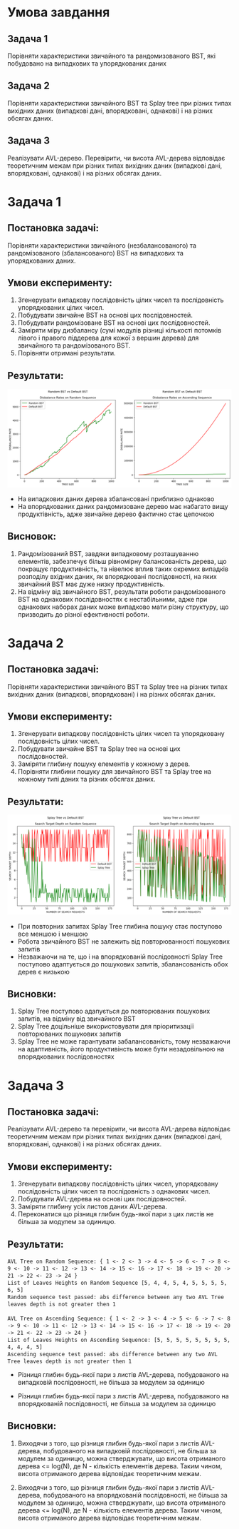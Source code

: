 # Умова завдання

## Задача 1

Порівняти характеристики звичайного та рандомизованого BST, які побудовано на випадкових  та упорядкованих даних

## Задача 2

Порівняти характеристики звичайного BST та Splay tree при різних типах вихідних даних (випадкові дані, впорядковані, однакові) і на різних обсягах даних.

## Задача 3

Реалізувати AVL-дерево. 
Перевірити, чи висота AVL-дерева відповідає теоретичним межам при різних типах вихідних даних (випадкові дані, впорядковані, однакові) і на різних обсягах даних.

# Задача 1

## Постановка задачі:
Порівняти характеристики звичайного (незбалансованого) та рандомізованого (збалансованого) BST на випадкових та упорядкованих даних.
## Умови експерименту: 
1. Згенерувати випадкову послідовність цілих чисел та послідовність упорядкованих цілих чисел.
2. Побудувати звичайне BST на основі цих послідовностей.
3. Побудувати рандомізоване BST на основі цих послідовностей.
4. Заміряти міру дизбалансу (сумі модулів різниці кількості потомків лівого і правого піддерева для кожої з вершин дерева) для звичайного та рандомізованого BST.
5. Порівняти отримані результати.
## Результати:
![](task9_1.png)
- На випадкових даних дерева збалансовані приблизно однаково
- На впорядкованих даних рандомизоване дерево має набагато вищу продуктівність, адже звичайне дерево фактично стає цепочкою
## Висновок: 
1. Рандомізований BST, завдяки випадковому розташуванню елементів, забезпечує більш рівномірну балансованість дерева, що покращує продуктивність, та нівелює вплив таких окремих випадків розподілу вхідних даних, як впорядковані послідовності, на яких звичайний BST має дуже низку продуктивність.
2. На відміну від звичайного BST, результати роботи рандомізованого BST на однакових послідовностях є нестабільними, адже при однакових наборах даних може випадково мати різну структуру, що призводить до різної ефективності роботи.

# Задача 2
## Постановка задачі:
Порівняти характеристики звичайного BST та Splay tree на різних типах вихідних даних (випадкові, впорядковані) і на різних обсягах даних.
## Умови експерименту: 
1. Згенерувати випадкову послідовність цілих чисел та упорядковану послідовність цілих чисел.
2. Побудувати звичайне BST та Splay tree на основі цих послідовностей.
3. Заміряти глибину пошуку елементів у кожному з дерев.
4. Порівняти глибини пошуку для звичайного BST та Splay tree на кожному типі даних та різних обсягах даних.

## Результати: 

![](task9_2.png)
- При повторних запитах Splay Tree глибина пошуку стає поступово все меншою і меншою
- Робота звичайного BST не залежить від повторюванності пошукових запитів
- Незважаючи на те, що і на впорядкованій послідовності Splay Tree поступово адаптується до пошукових запитів, збалансованість обох дерев є низькою

## Висновки:
1. Splay Tree поступово адапується до повторюваних пошукових запитів, на відміну від звичайного BST
2. Splay Tree доцільніше використовувати для пріоритизації повторюваних пошукових запитів
3. Splay Tree не може гарантувати забалансованість, тому незважаючи на адаптивність, його продуктивінсть може бути незадовільною на впорядкованих послідовностях

# Задача 3
## Постановка задачі:
Реалізувати AVL-дерево та перевірити, чи висота AVL-дерева відповідає теоретичним межам при різних типах вихідних даних (випадкові дані, впорядковані, однакові) і на різних обсягах даних.
## Умови експерименту: 
1. Згенерувати випадкову послідовність цілих чисел, упорядковану послідовність цілих чисел та послідовність з однакових чисел.
2. Побудувати AVL-дерева на основі цих послідовностей.
3. Заміряти глибину усіх листов даних AVL-дерева.
4. Переконатися що різниця глибин будь-якої пари з цих листів не більша за модулем за одиницю.
## Результати: 
    AVL Tree on Random Sequence: { 1 <- 2 <- 3 -> 4 <- 5 -> 6 <- 7 -> 8 <- 9 <- 10 -> 11 <- 12 -> 13 <- 14 -> 15 <- 16 -> 17 <- 18 -> 19 <- 20 -> 21 -> 22 <- 23 -> 24 }
    List of Leaves Heights on Random Sequence [5, 4, 4, 5, 4, 5, 5, 5, 5, 6, 5]
    Random sequence test passed: abs difference between any two AVL Tree leaves depth is not greater then 1

    AVL Tree on Ascending Sequence: { 1 <- 2 -> 3 <- 4 -> 5 <- 6 -> 7 <- 8 -> 9 <- 10 -> 11 <- 12 -> 13 <- 14 -> 15 <- 16 -> 17 <- 18 -> 19 <- 20 -> 21 <- 22 -> 23 -> 24 }
    List of Leaves Heights on Ascending Sequence: [5, 5, 5, 5, 5, 5, 5, 5, 4, 4, 4, 5]
    Ascending sequence test passed: abs difference between any two AVL Tree leaves depth is not greater then 1
- Різниця глибин будь-якої пари з листів AVL-дерева, побудованого на випадковій послідовності, не більша за модулем за одиницю

- Різниця глибин будь-якої пари з листів AVL-дерева, побудованого на впорядкованій послідовності, не більша за модулем за одиницю

## Висновки:
1. Виходячи з того, що різниця глибин будь-якої пари з листів AVL-дерева, побудованого на випадковій послідовності, не більша за модулем за одиницю, можна стверджувати, що висота отриманого дерева <= log(N), де N - кількість елементів дерева. Таким чином, висота отриманого дерева відповідає теоретичним межам.

2. Виходячи з того, що різниця глибин будь-якої пари з листів AVL-дерева, побудованого на впорядкованій послідовності, не більша за модулем за одиницю, можна стверджувати, що висота отриманого дерева <= log(N), де N - кількість елементів дерева. Таким чином, висота отриманого дерева відповідає теоретичним межам.
